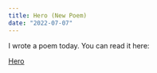 ```yaml
---
title: Hero (New Poem)
date: "2022-07-07"
---
```


I wrote a poem today. You can read it here:

[Hero](https://jenue.com/poems/hero/rl)
